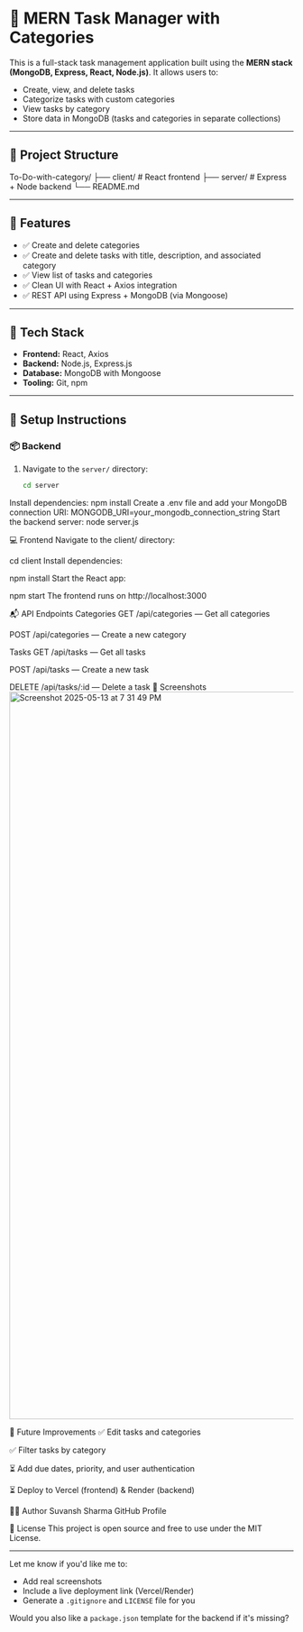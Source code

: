 # 📝 MERN Task Manager with Categories

This is a full-stack task management application built using the **MERN stack (MongoDB, Express, React, Node.js)**. It allows users to:

- Create, view, and delete tasks
- Categorize tasks with custom categories
- View tasks by category
- Store data in MongoDB (tasks and categories in separate collections)

---

## 📁 Project Structure

To-Do-with-category/
├── client/ # React frontend
├── server/ # Express + Node backend
└── README.md

---

## 🚀 Features

- ✅ Create and delete categories
- ✅ Create and delete tasks with title, description, and associated category
- ✅ View list of tasks and categories
- ✅ Clean UI with React + Axios integration
- ✅ REST API using Express + MongoDB (via Mongoose)

---

## 🧰 Tech Stack

- **Frontend:** React, Axios
- **Backend:** Node.js, Express.js
- **Database:** MongoDB with Mongoose
- **Tooling:** Git, npm

---

## 🔧 Setup Instructions

### 📦 Backend

1. Navigate to the `server/` directory:
   ```bash
   cd server
Install dependencies:
npm install
Create a .env file and add your MongoDB connection URI:
MONGODB_URI=your_mongodb_connection_string
Start the backend server:
node server.js

💻 Frontend
Navigate to the client/ directory:

cd client
Install dependencies:

npm install
Start the React app:

npm start
The frontend runs on http://localhost:3000

📬 API Endpoints
Categories
GET /api/categories — Get all categories

POST /api/categories — Create a new category

Tasks
GET /api/tasks — Get all tasks

POST /api/tasks — Create a new task

DELETE /api/tasks/:id — Delete a task
📸 Screenshots
<img width="1291" alt="Screenshot 2025-05-13 at 7 31 49 PM" src="https://github.com/user-attachments/assets/e28a44b8-a425-428f-9532-50af105ba6f1" />


🧠 Future Improvements
✅ Edit tasks and categories

✅ Filter tasks by category

⏳ Add due dates, priority, and user authentication

⏳ Deploy to Vercel (frontend) & Render (backend)

👨‍💻 Author
Suvansh Sharma
GitHub Profile

📄 License
This project is open source and free to use under the MIT License.

---

Let me know if you'd like me to:

- Add real screenshots
- Include a live deployment link (Vercel/Render)
- Generate a `.gitignore` and `LICENSE` file for you

Would you also like a `package.json` template for the backend if it's missing?
